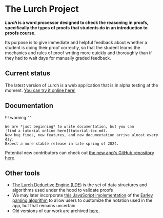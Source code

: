 
# The Lurch Project

***Lurch* is a word processor designed to check the reasoning in proofs,
specifically the types of proofs that students do in an introduction to proofs
course.**

Its purpose is to give immediate and helpful feedback about whether a student is
doing their proof correctly, so that the student learns the mechanics and rules
of proof writing more quickly and thoroughly than if they had to wait days for
manually graded feedback.

## Current status

The latest version of Lurch is a web application that is in alpha testing at the
moment.  [You can try it online here!](http://lurchmath.github.io/lurchmath)

## Documentation

!!! warning ""

    We are *just beginning* to write documentation, but you can
    [find a tutorial online here](tutorial-toc.md).
    New bug fixes, new features, and new documentation arrive almost every day.
    Expect a more stable release in late spring of 2024.

Potential new contributors can check out
[the new app's GitHub repository here](http://www.github.com/lurchmath/lurchmath).

## Other tools

 * [The Lurch Deductive Engine (LDE)](http://github.com/lurchmath/lde) is the
   set of data structures and algorithms used under the hood to validate proofs
 * We may later incorporate
   [this JavaScript implementation](http://lurchmath.github.io/earley-parser)
   of the [Earley parsing algorithm](https://en.wikipedia.org/wiki/Earley_parser)
   to allow users to customize the notation used in the app, but that remains
   uncertain.
 * Old versions of our work are archived [here](old-versions.md).
